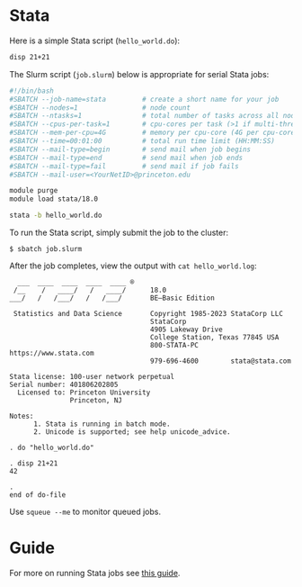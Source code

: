 # Stata

Here is a simple Stata script (`hello_world.do`):

```stata
disp 21+21
```

The Slurm script (`job.slurm`) below is appropriate for serial Stata jobs:

```bash
#!/bin/bash
#SBATCH --job-name=stata         # create a short name for your job
#SBATCH --nodes=1                # node count
#SBATCH --ntasks=1               # total number of tasks across all nodes
#SBATCH --cpus-per-task=1        # cpu-cores per task (>1 if multi-threaded tasks)
#SBATCH --mem-per-cpu=4G         # memory per cpu-core (4G per cpu-core is default)
#SBATCH --time=00:01:00          # total run time limit (HH:MM:SS)
#SBATCH --mail-type=begin        # send mail when job begins
#SBATCH --mail-type=end          # send mail when job ends
#SBATCH --mail-type=fail         # send mail if job fails
#SBATCH --mail-user=<YourNetID>@princeton.edu

module purge
module load stata/18.0

stata -b hello_world.do
```

To run the Stata script, simply submit the job to the cluster:

```
$ sbatch job.slurm
```

After the job completes, view the output with `cat hello_world.log`:

```
  ___  ____  ____  ____  ____ ®
 /__    /   ____/   /   ____/      18.0
___/   /   /___/   /   /___/       BE—Basic Edition

 Statistics and Data Science       Copyright 1985-2023 StataCorp LLC
                                   StataCorp
                                   4905 Lakeway Drive
                                   College Station, Texas 77845 USA
                                   800-STATA-PC        https://www.stata.com
                                   979-696-4600        stata@stata.com

Stata license: 100-user network perpetual
Serial number: 401806202805
  Licensed to: Princeton University
               Princeton, NJ

Notes:
      1. Stata is running in batch mode.
      2. Unicode is supported; see help unicode_advice.

. do "hello_world.do" 

. disp 21+21
42

. 
end of do-file
```

Use `squeue --me` to monitor queued jobs.

# Guide

For more on running Stata jobs see [this guide](https://researchcomputing.princeton.edu/support/knowledge-base/stata).
